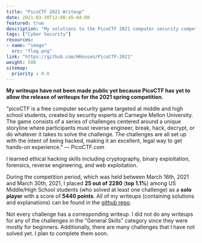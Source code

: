 ```yaml
---
title: "PicoCTF 2021 Writeup"
date: 2021-03-30T12:08:45-04:00
featured: true
description: "My solutions to the PicoCTF 2021 computer security competition. I scored 5,440 points (top 1.1%) during the competition as a solo player and placed 25th among US Middle/High School students."
tags: ["Cyber Security"]
resources:
- name: "image"
  src: "flag.png"
link: "https://github.com/HHousen/PicoCTF-2021"
weight: 500
sitemap:
  priority : 0.8
---
```


**My writeups have not been made public yet because PicoCTF has yet to allow the release of writeups for the 2021 spring competition.**

"picoCTF is a free computer security game targeted at middle and high school students, created by security experts at Carnegie Mellon University. The game consists of a series of challenges centered around a unique storyline where participants must reverse engineer, break, hack, decrypt, or do whatever it takes to solve the challenge. The challenges are all set up with the intent of being hacked, making it an excellent, legal way to get hands-on experience." — PicoCTF.com

I learned ethical hacking skills including cryptography, binary exploitation, forensics, reverse engineering, and web exploitation.

During the competition period, which was held between March 16th, 2021 and March 30th, 2021, I placed **25 out of 2280** (**top 1.1%**) among US Middle/High School students (who solved at least one challenge) as a **solo player** with a score of **5440 points**. All of my writeups (containing solutions and explanations) can be found in the [github repo](https://github.com/HHousen/PicoCTF-2021).

Not every challenge has a corresponding writeup. I did not do any writeups for any of the challenges in the "General Skills" category since they were mostly for beginners. Additionally, there are many challenges that I have not solved yet. I plan to complete them soon.
